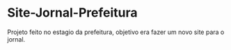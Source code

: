 # Site-Jornal-Prefeitura
Projeto feito no estagio da prefeitura, objetivo era fazer um novo site para o jornal. 

